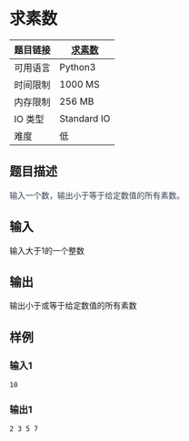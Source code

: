 # 求素数

| 题目链接 | [求素数](http://xmuoj.com/problem/P012) |
| --- | --- |
| 可用语言 | Python3 |
| 时间限制 | 1000 MS |
| 内存限制 | 256 MB |
| IO 类型 | Standard IO |
| 难度 | 低 |

## 题目描述

<p><span style="color: rgb(55, 65, 81);">输入一个数，输出小于等于给定数值的所有素数。</span><br /></p>

## 输入

<p>输入大于1的一个整数</p>

## 输出

<p>输出小于或等于给定数值的所有素数</p>

## 样例

### 输入1

```
10
```

### 输出1

```
2 3 5 7
```

